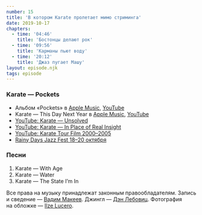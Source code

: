 ```yaml
---
number: 15
title: 'В котором Karate пролетает мимо стриминга'
date: 2019-10-17
chapters:
  - time: '04:46'
    title: 'Бостонцы делают рок'
  - time: '09:56'
    title: 'Карманы пьют воду'
  - time: '20:12'
    title: 'Джаз пугает Машу'
layout: episode.njk
tags: episode
---
```


### Karate — Pockets

- Альбом «Pockets» в
  [Apple Music](https://music.apple.com/album/262858950),
  [YouTube](https://youtu.be/Z-EnrhB1h4I)
- Karate — This Day Next Year в
  [Apple Music](https://music.apple.com/album/262857201?i=262858635),
  [YouTube](https://youtu.be/sLcHPmP47tU)
- [YouTube: Karate — Unsolved](https://youtu.be/IowOtKr4g-s)
- [YouTube: Karate — In Place of Real Insight](https://youtu.be/icqiD8_45Os)
- [YouTube: Karate Tour Film 2000–2005](https://youtu.be/iu8obVKr4XE)
- [Rainy Days Jazz Fest 18–20 октября](https://rainydaysjazzfest.com/)

### Песни

1. Karate — With Age
2. Karate — Water
3. Karate — The State I’m In

Все права на музыку принадлежат законным правообладателям. Запись и сведение — [Вадим Макеев](https://twitter.com/pepelsbey). Джингл — [Дэн Лебовиц](https://www.youtube.com/channel/UC38A5qHrlc_Zgua7vL4b96w). Фотография на обложке — [Ilze Lucero](https://unsplash.com/photos/l_VVd8nV3PE).
